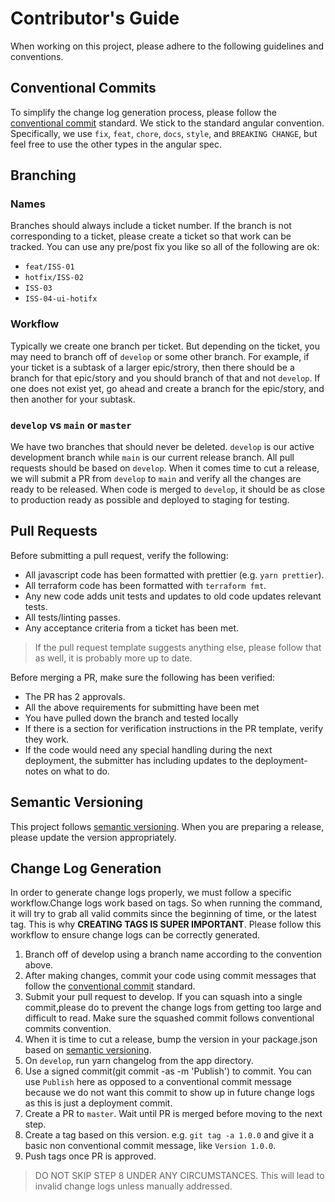 # Contributor's Guide

When working on this project, please adhere to the following guidelines and conventions.

## Conventional Commits

To simplify the change log generation process, please follow the [conventional commit](https://www.conventionalcommits.org/) standard. We stick to the standard angular convention. Specifically, we use `fix`, `feat`, `chore`, `docs`, `style`, and `BREAKING CHANGE`, but feel free to use the other types in the angular spec.

## Branching

### Names

Branches should always include a ticket number. If the branch is not corresponding to a ticket, please create a ticket so that work can be tracked. You can use any pre/post fix you like so all of the following are ok:

-   `feat/ISS-01`
-   `hotfix/ISS-02`
-   `ISS-03`
-   `ISS-04-ui-hotifx`

### Workflow

Typically we create one branch per ticket. But depending on the ticket, you may
need to branch off of `develop` or some other branch. For example, if your ticket is a subtask of a larger epic/strory, then there should be a branch for that epic/story and you should branch of that and not `develop`. If one does not exist yet, go ahead and create a branch for the epic/story, and then another for your subtask.

### `develop` vs `main` or `master`

We have two branches that should never be deleted. `develop` is our active development branch while `main` is our current release branch. All pull requests should be based on `develop`. When it comes time to cut a release, we will submit a PR from `develop` to `main` and verify all the changes are ready to be released. When code is merged to `develop`, it should be as close to production ready as possible and deployed to staging for testing.

## Pull Requests

Before submitting a pull request, verify the following:

-   All javascript code has been formatted with prettier (e.g. `yarn prettier`).
-   All terraform code has been formatted with `terraform fmt`.
-   Any new code adds unit tests and updates to old code updates relevant tests.
-   All tests/linting passes.
-   Any acceptance criteria from a ticket has been met.

> If the pull request template suggests anything else, please follow that as well, it is probably more up to date.

Before merging a PR, make sure the following has been verified:

-   The PR has 2 approvals.
-   All the above requirements for submitting have been met
-   You have pulled down the branch and tested locally
-   If there is a section for verification instructions in the PR template, verify they work.
-   If the code would need any special handling during the next deployment, the submitter has
    including updates to the deployment-notes on what to do.

## Semantic Versioning

This project follows [semantic versioning](https://semver.org/). When you are preparing a release, please update the version appropriately.

## Change Log Generation

In order to generate change logs properly, we must follow a specific workflow.Change logs work based on tags. So when running the command, it will try to grab all valid commits since the beginning of time, or the latest tag. This is why
**CREATING TAGS IS SUPER IMPORTANT**. Please follow this workflow to ensure change logs can be correctly generated.

1. Branch off of develop using a branch name according to the convention above.
2. After making changes, commit your code using commit messages that follow the
   [conventional commit](https://www.conventionalcommits.org/) standard.
3. Submit your pull request to develop. If you can squash into a single commit,please do to prevent the change logs from getting too large and difficult to read.
   Make sure the squashed commit follows conventional commits convention.
4. When it is time to cut a release, bump the version in your package.json based on [semantic versioning](https://semver.org/).
5. On `develop`, run yarn changelog from the app directory.
6. Use a signed commit(git commit -as -m 'Publish') to commit. You can use `Publish` here as opposed to a conventional commit message because we do not want this commit to show up in future change logs as this is just a deployment commit.
7. Create a PR to `master`. Wait until PR is merged before moving to the next step.
8. Create a tag based on this version. e.g. `git tag -a 1.0.0` and give it a basic non conventional commit message, like `Version 1.0.0`.
9. Push tags once PR is approved.

> DO NOT SKIP STEP 8 UNDER ANY CIRCUMSTANCES. This will lead to invalid change logs unless manually addressed.
